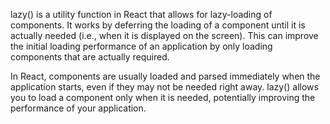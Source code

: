 lazy() is a utility function in React that allows for lazy-loading of components. It works by deferring the loading of a component until it is actually needed (i.e., when it is displayed on the screen). This can improve the initial loading performance of an application by only loading components that are actually required.

In React, components are usually loaded and parsed immediately when the application starts, even if they may not be needed right away. lazy() allows you to load a component only when it is needed, potentially improving the performance of your application.
